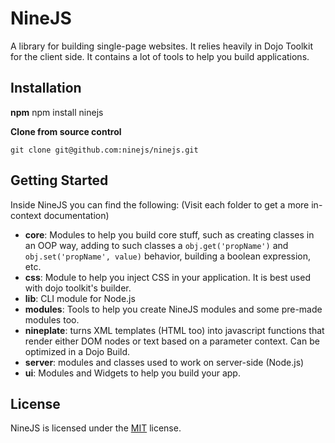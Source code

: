 # NineJS

A library for building single-page websites. It relies heavily in Dojo Toolkit for the client side. It contains a lot of tools to help you build applications.
## Installation
**npm**
    npm install ninejs

**Clone from source control**

    git clone git@github.com:ninejs/ninejs.git




## Getting Started

Inside NineJS you can find the following: (Visit each folder to get a more in-context documentation)

- **core**: Modules to help you build core stuff, such as creating classes in an OOP way, adding to such classes a `obj.get('propName')` and `obj.set('propName', value)` behavior, building a boolean expression, etc.
- **css**: Module to help you inject CSS in your application. It is best used with dojo toolkit's builder.
- **lib**: CLI module for Node.js
- **modules**: Tools to help you create NineJS modules and some pre-made modules too.
- **nineplate**: turns XML templates (HTML too) into javascript functions that render either DOM nodes or text based on a parameter context. Can be optimized in a Dojo Build.
- **server**: modules and classes used to work on server-side (Node.js)
- **ui**: Modules and Widgets to help you build your app.

## License

NineJS is licensed under the [MIT](LICENSE "MIT") license.
